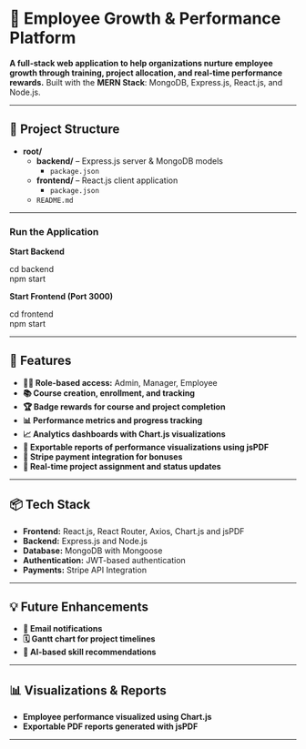 # 🚀 Employee Growth & Performance Platform

**A full-stack web application to help organizations nurture employee growth through training, project allocation, and real-time performance rewards.**
Built with the **MERN Stack**: MongoDB, Express.js, React.js, and Node.js.

---

## 📁 Project Structure

- **root/**
  - **backend/** – Express.js server & MongoDB models  
    - `package.json`
  - **frontend/** – React.js client application  
    - `package.json`
  - `README.md`
---


### Run the Application

**Start Backend**

cd backend  
npm start  


**Start Frontend (Port 3000)**

cd frontend  
npm start  


---

## 🧩 Features

- **👨‍💼 Role-based access:** Admin, Manager, Employee
- **📚 Course creation, enrollment, and tracking**
- **🏆 Badge rewards for course and project completion**
- **📊 Performance metrics and progress tracking**
- **📈 Analytics dashboards with Chart.js visualizations**
- **📄 Exportable reports of performance visualizations using jsPDF**
- **💸 Stripe payment integration for bonuses**
- **📁 Real-time project assignment and status updates**

---

## 📦 Tech Stack

- **Frontend:** React.js, React Router, Axios, Chart.js and jsPDF
- **Backend:** Express.js and Node.js
- **Database:** MongoDB with Mongoose
- **Authentication:** JWT-based authentication
- **Payments:** Stripe API Integration

---

## 💡 Future Enhancements

- **📧 Email notifications**
- **🗓️ Gantt chart for project timelines**
- **🧠 AI-based skill recommendations**

---

## 📊 Visualizations & Reports

- **Employee performance visualized using Chart.js**
- **Exportable PDF reports generated with jsPDF**

---
